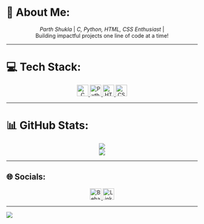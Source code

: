 # 💫 About Me:
<div align="center">
  
  *Parth Shukla* | *C, Python, HTML, CSS Enthusiast* |  
  Building impactful projects one line of code at a time!
  
</div>

---

# 💻 Tech Stack:
<div align="center">

<a href="#">
  <img src="https://img.shields.io/badge/c-%2300599C.svg?style=flat&logo=c&logoColor=white" alt="C" height="30"/>
</a>
<a href="#">
  <img src="https://img.shields.io/badge/python-3670A0?style=flat&logo=python&logoColor=ffdd54" alt="Python" height="30"/>
</a>
<a href="#">
  <img src="https://img.shields.io/badge/html5-%23E34F26.svg?style=flat&logo=html5&logoColor=white" alt="HTML5" height="30"/>
</a>
<a href="#">
  <img src="https://img.shields.io/badge/css3-%231572B6.svg?style=flat&logo=css3&logoColor=white" alt="CSS3" height="30"/>
</a>

</div>

---

# 📊 GitHub Stats:
<div align="center">

![](https://github-readme-stats.vercel.app/api?username=Parth-ctrl490&theme=transparent&hide_border=true&include_all_commits=false&count_private=false)<br/>
![](https://github-readme-streak-stats.herokuapp.com/?user=Parth-ctrl490&theme=transparent&hide_border=true)<br/>

</div>

---

## 🌐 Socials:
<div align="center">

<a href="https://behance.net/">
  <img src="https://img.shields.io/badge/Behance-1769ff?logo=behance&logoColor=white" alt="Behance" height="30"/>
</a>

<a href="https://www.linkedin.com/in/parth-shukla-0b5a57287 ">
  <img src="https://img.shields.io/badge/LinkedIn-%230077B5.svg?logo=linkedin&logoColor=white" alt="LinkedIn" height="30"/>
</a>

</div>

---



[![](https://visitcount.itsvg.in/api?id=Parth-ctrl490&icon=0&color=0)](https://visitcount.itsvg.in)
